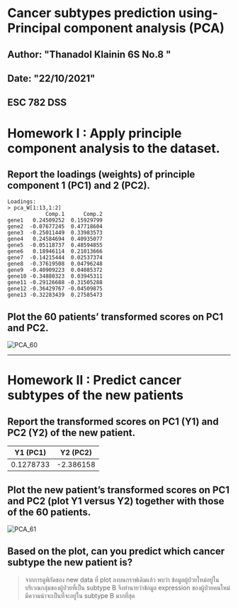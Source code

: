 # Cancer subtypes prediction using-Principal component analysis (PCA)
## Author: "Thanadol Klainin 6S No.8 "
## Date: "22/10/2021"
## ESC 782 DSS 

# Homework I : Apply principle component analysis to the dataset.

## Report the loadings (weights) of principle component 1 (PC1) and 2 (PC2).

```
Loadings:
> pca_W[1:13,1:2]
            Comp.1      Comp.2
gene1   0.24509252  0.15929799
gene2  -0.07677245  0.47718604
gene3  -0.25011449  0.33983573
gene4   0.24584694  0.40935077
gene5  -0.05118737  0.48594855
gene6   0.18946114  0.21013666
gene7  -0.14215444  0.02537374
gene8  -0.37619508  0.04796248
gene9  -0.40909223  0.04085372
gene10 -0.34880323  0.03945311
gene11 -0.29126688 -0.31505288
gene12 -0.36429767 -0.04509875
gene13 -0.32283439  0.27585473
```

## Plot the 60 patients’ transformed scores on PC1 and PC2.

![PCA_60](https://user-images.githubusercontent.com/67301601/142720540-8cac4fb0-58c6-43b5-88d7-8d9f7a4d2b05.png)

---

# Homework II : Predict cancer subtypes of the new patients

## Report the transformed scores on PC1 (Y1) and PC2 (Y2) of the new patient.

| Y1 (PC1) | Y2 (PC2) |
|----------|----------|
|0.1278733 | -2.386158|

## Plot the new patient’s transformed scores on PC1 and PC2 (plot Y1 versus Y2) together with those of the 60 patients.

![PCA_61](https://user-images.githubusercontent.com/67301601/142720812-7526287d-0b0f-4d38-935d-13fd48d58ea5.png)

## Based on the plot, can you predict which cancer subtype the new patient is?

> จากการดูพิกัดของ new data ที่ plot ลงบนกราฟเดิมแล้ว พบว่า ข้อมูลผู้ป่วยใหม่อยู่ในบริเวณกลุ่มของผู้ป่วยที่เป็น subtype B จึงทำนายว่าข้อมูล expression ของผู้ป่วยคนใหม่ มีความน่าจะเป็นที่จะอยู่ใน subtype B มากที่สุด 






